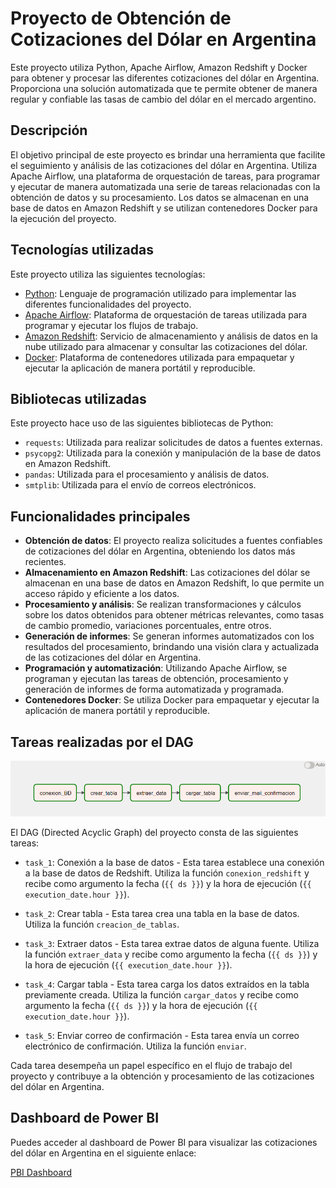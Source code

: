 # Proyecto de Obtención de Cotizaciones del Dólar en Argentina

Este proyecto utiliza Python, Apache Airflow, Amazon Redshift y Docker para obtener y procesar las diferentes cotizaciones del dólar en Argentina. Proporciona una solución automatizada que te permite obtener de manera regular y confiable las tasas de cambio del dólar en el mercado argentino.

## Descripción

El objetivo principal de este proyecto es brindar una herramienta que facilite el seguimiento y análisis de las cotizaciones del dólar en Argentina. Utiliza Apache Airflow, una plataforma de orquestación de tareas, para programar y ejecutar de manera automatizada una serie de tareas relacionadas con la obtención de datos y su procesamiento. Los datos se almacenan en una base de datos en Amazon Redshift y se utilizan contenedores Docker para la ejecución del proyecto.

## Tecnologías utilizadas

Este proyecto utiliza las siguientes tecnologías:

- [Python](https://www.python.org/): Lenguaje de programación utilizado para implementar las diferentes funcionalidades del proyecto.
- [Apache Airflow](https://airflow.apache.org/): Plataforma de orquestación de tareas utilizada para programar y ejecutar los flujos de trabajo.
- [Amazon Redshift](https://aws.amazon.com/redshift/): Servicio de almacenamiento y análisis de datos en la nube utilizado para almacenar y consultar las cotizaciones del dólar.
- [Docker](https://www.docker.com/): Plataforma de contenedores utilizada para empaquetar y ejecutar la aplicación de manera portátil y reproducible.

## Bibliotecas utilizadas

Este proyecto hace uso de las siguientes bibliotecas de Python:

- `requests`: Utilizada para realizar solicitudes de datos a fuentes externas.
- `psycopg2`: Utilizada para la conexión y manipulación de la base de datos en Amazon Redshift.
- `pandas`: Utilizada para el procesamiento y análisis de datos.
- `smtplib`: Utilizada para el envío de correos electrónicos.

## Funcionalidades principales

- **Obtención de datos**: El proyecto realiza solicitudes a fuentes confiables de cotizaciones del dólar en Argentina, obteniendo los datos más recientes.
- **Almacenamiento en Amazon Redshift**: Las cotizaciones del dólar se almacenan en una base de datos en Amazon Redshift, lo que permite un acceso rápido y eficiente a los datos.
- **Procesamiento y análisis**: Se realizan transformaciones y cálculos sobre los datos obtenidos para obtener métricas relevantes, como tasas de cambio promedio, variaciones porcentuales, entre otros.
- **Generación de informes**: Se generan informes automatizados con los resultados del procesamiento, brindando una visión clara y actualizada de las cotizaciones del dólar en Argentina.
- **Programación y automatización**: Utilizando Apache Airflow, se programan y ejecutan las tareas de obtención, procesamiento y generación de informes de forma automatizada y programada.
- **Contenedores Docker**: Se utiliza Docker para empaquetar y ejecutar la aplicación de manera portátil y reproducible.

## Tareas realizadas por el DAG

![Captura de pantalla](images/dags.png)

El DAG (Directed Acyclic Graph) del proyecto consta de las siguientes tareas:

- `task_1`: Conexión a la base de datos - Esta tarea establece una conexión a la base de datos de Redshift. Utiliza la función `conexion_redshift` y recibe como argumento la fecha (`{{ ds }}`) y la hora de ejecución (`{{ execution_date.hour }}`).

- `task_2`: Crear tabla - Esta tarea crea una tabla en la base de datos. Utiliza la función `creacion_de_tablas`.

- `task_3`: Extraer datos - Esta tarea extrae datos de alguna fuente. Utiliza la función `extraer_data` y recibe como argumento la fecha (`{{ ds }}`) y la hora de ejecución (`{{ execution_date.hour }}`).

- `task_4`: Cargar tabla - Esta tarea carga los datos extraídos en la tabla previamente creada. Utiliza la función `cargar_datos` y recibe como argumento la fecha (`{{ ds }}`) y la hora de ejecución (`{{ execution_date.hour }}`).

- `task_5`: Enviar correo de confirmación - Esta tarea envía un correo electrónico de confirmación. Utiliza la función `enviar`.

Cada tarea desempeña un papel específico en el flujo de trabajo del proyecto y contribuye a la obtención y procesamiento de las cotizaciones del dólar en Argentina.

## Dashboard de Power BI

Puedes acceder al dashboard de Power BI para visualizar las cotizaciones del dólar en Argentina en el siguiente enlace:

[PBI Dashboard](https://app.powerbi.com/view?r=eyJrIjoiNTE4MzNhMDQtOWQxOC00MGFiLWIyNGQtMDlhZjYxNTU4YWUwIiwidCI6IjIzZTljOWRmLTM2NmEtNGJkMy1hZWYzLTc3NGM5MTY1ZjI2ZCJ9)
